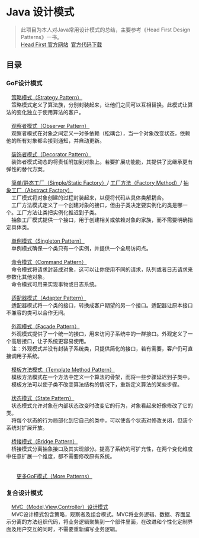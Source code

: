 Java 设计模式
==========

>此项目为本人对Java常用设计模式的总结，主要参考《Head First Design Patterns》一书。</br>
>[Head First 官方网站](http://wickedlysmart.com/head-first-design-patterns/)&ensp;[官方代码下载](https://codeload.github.com/bethrobson/Head-First-Design-Patterns/zip/master)



目录
----

### GoF设计模式
&emsp;[策略模式（Strategy Pattern）](https://github.com/whetherlove/designPatterns/tree/master/src/GoF/strategyPattern)<br />
&emsp;策略模式定义了算法族，分别封装起来，让他们之间可以互相替换。此模式让算法的变化独立于使用算法的客户。<br /><br />
&emsp;[观察者模式（Observer Pattern）](https://github.com/whetherlove/designPatterns/tree/master/src/GoF/observerPattern)<br />
&emsp;观察者模式在对象之间定义一对多依赖（松耦合），当一个对象改变状态，依赖他的所有对象都会接到通知，并自动更新。<br /><br />
&emsp;[装饰者模式（Decorator Pattern）](https://github.com/whetherlove/designPatterns/tree/master/src/GoF/decoratorPattern)<br />
&emsp;装饰者模式动态的将责任附加到对象上。若要扩展功能能，其提供了比继承更有弹性的替代方案。<br /><br />
&emsp;[简单/静态工厂（Simple/Static Factory）](https://github.com/whetherlove/designPatterns/tree/master/src/GoF/factoryPattern/pizzaStore/simpleFactory)/
      [工厂方法（Factory Method）](https://github.com/whetherlove/designPatterns/tree/master/src/GoF/factoryPattern/pizzaStore/factoryMethod)/
      [抽象工厂（Abstract Factory）](https://github.com/whetherlove/designPatterns/tree/master/src/GoF/factoryPattern/pizzaStore/abstractFactory)<br />
&emsp;工厂模式将对象创建的过程封装起来，以便将代码从具体类解耦合。<br />
&emsp;工厂方法模式定义了一个创建对象的接口，但由子类决定要实例化的类是哪一个。工厂方法让类把实例化推迟到子类。<br />
&emsp;抽象工厂模式提供一个接口，用于创建相关或依赖对象的家族，而不需要明确指定具体类。<br /><br />
&emsp;[单例模式（Singleton Pattern）](https://github.com/whetherlove/designPatterns/tree/master/src/GoF/singletonPattern)<br />
&emsp;单例模式确保一个类只有一个实例，并提供一个全局访问点。<br /><br />
&emsp;[命令模式（Command Pattern）](https://github.com/whetherlove/designPatterns/tree/master/src/GoF/commandPattern)<br />
&emsp;命令模式将请求封装成对象，这可以让你使用不同的请求，队列或者日志请求来参数化其他对象。<br />
&emsp;命令模式可用来实现事物或日志系统。<br /><br />
&emsp;[适配器模式（Adapter Pattern）](https://github.com/whetherlove/designPatterns/tree/master/src/GoF/adapterPattern)<br />
&emsp;适配器模式将一个类的接口，转换成客户期望的另一个接口。适配器让原本接口不兼容的类可以合作无间。<br /><br />
&emsp;[外观模式（Facade Pattern）](https://github.com/whetherlove/designPatterns/tree/master/src/GoF/facadePattern)<br />
&emsp;外观模式提供了一个统一的接口，用来访问子系统中的一群接口。外观定义了一个高层接口，让子系统更容易使用。<br />
&emsp;注：外观模式并没有封装子系统类，只提供简化的接口，若有需要，客户仍可直接调用子系统。<br /><br />
&emsp;[模板方法模式（Template Method Pattern）](https://github.com/whetherlove/designPatterns/tree/master/src/GoF/templatePattern)<br />
&emsp;模板方法模式在一个方法中定义一个算法的骨架，而将一些步骤延迟到子类中。<br />
&emsp;模板方法可以使子类不改变算法结构的情况下，重新定义算法的某些步骤。<br /><br />
&emsp;[状态模式（State Pattern）](https://github.com/whetherlove/designPatterns/tree/master/src/GoF/statePattern)<br />
&emsp;状态模式允许对象在内部状态改变时改变它的行为，对象看起来好像修改了它的类。<br />
&emsp;将每个状态的行为局部化到它自己的类中，可以使各个状态对修改关闭，但装个系统对扩展开放。<br /><br />
&emsp;[桥接模式（Bridge Pattern）](https://github.com/whetherlove/designPatterns/tree/master/src/GoF/bridgePattern)<br />
&emsp;桥接模式分离抽象接口及其实现部分。提高了系统的可扩充性，在两个变化维度中任意扩展一个维度，都不需要修改原有系统。<br /><br />
&emsp;&emsp;&emsp;&emsp;&emsp;&emsp;&emsp;&emsp;&emsp;&emsp;&emsp;&emsp;&emsp;&emsp;&emsp;&emsp;&emsp;&emsp;&emsp;&emsp;&emsp;&emsp;&emsp;&emsp;&emsp;&emsp;&emsp;&emsp;&emsp;&emsp;&emsp;&emsp;&emsp;&emsp;&emsp;&emsp;&emsp;&emsp;[更多GoF模式（More Patterns）](https://github.com/whetherlove/designPatterns/tree/master/src/GoF/morePatterns)<br />

### 复合设计模式
&emsp;[MVC（Model,View,Controller）设计模式](https://github.com/whetherlove/designPatterns/tree/master/src/compoundPatterns/mvc)<br />
&emsp;MVC设计模式包含策略，观察者及组合模式。MVC将业务逻辑、数据、界面显示分离的方法组织代码，将业务逻辑聚集到一个部件里面，在改进和个性化定制界面及用户交互的同时，不需要重新编写业务逻辑。<br /><br />



